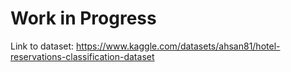 # Work in Progress

Link to dataset: https://www.kaggle.com/datasets/ahsan81/hotel-reservations-classification-dataset